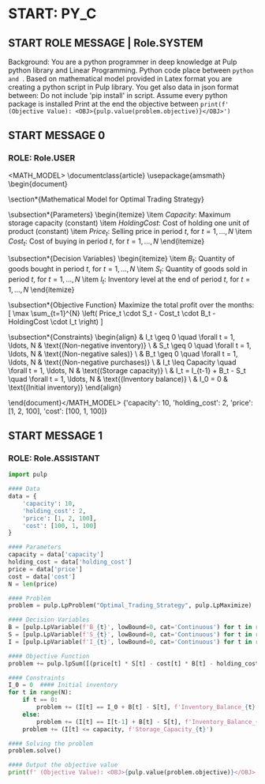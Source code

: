 # START: PY_C 
## START ROLE MESSAGE | Role.SYSTEM 
Background: You are a python programmer in deep knowledge at Pulp python library and Linear Programming. Python code place between ```python and ```. Based on mathematical model provided in Latex format you are creating a python script in Pulp library. You get also data in json format between: <DATA></DATA> Do not include 'pip install' in script. Assume every python package is installed Print at the end the objective between <OBJ></OBJ> `print(f' (Objective Value): <OBJ>{pulp.value(problem.objective)}</OBJ>')` 
## START MESSAGE 0 
### ROLE: Role.USER
<MATH_MODEL>
\documentclass{article}
\usepackage{amsmath}
\begin{document}

\section*{Mathematical Model for Optimal Trading Strategy}

\subsection*{Parameters}
\begin{itemize}
    \item $Capacity$: Maximum storage capacity (constant)
    \item $HoldingCost$: Cost of holding one unit of product (constant)
    \item $Price_t$: Selling price in period $t$, for $t = 1, \ldots, N$
    \item $Cost_t$: Cost of buying in period $t$, for $t = 1, \ldots, N$
\end{itemize}

\subsection*{Decision Variables}
\begin{itemize}
    \item $B_t$: Quantity of goods bought in period $t$, for $t = 1, \ldots, N$
    \item $S_t$: Quantity of goods sold in period $t$, for $t = 1, \ldots, N$
    \item $I_t$: Inventory level at the end of period $t$, for $t = 1, \ldots, N$
\end{itemize}

\subsection*{Objective Function}
Maximize the total profit over the months:
\[
\max \sum_{t=1}^{N} \left( Price_t \cdot S_t - Cost_t \cdot B_t - HoldingCost \cdot I_t \right)
\]

\subsection*{Constraints}
\begin{align}
    & I_t \geq 0 \quad \forall t = 1, \ldots, N & \text{(Non-negative inventory)} \\
    & S_t \geq 0 \quad \forall t = 1, \ldots, N & \text{(Non-negative sales)} \\
    & B_t \geq 0 \quad \forall t = 1, \ldots, N & \text{(Non-negative purchases)} \\
    & I_t \leq Capacity \quad \forall t = 1, \ldots, N & \text{(Storage capacity)} \\
    & I_t = I_{t-1} + B_t - S_t \quad \forall t = 1, \ldots, N & \text{(Inventory balance)} \\
    & I_0 = 0 & \text{(Initial inventory)}
\end{align}

\end{document}</MATH_MODEL>
<DATA>
{'capacity': 10, 'holding_cost': 2, 'price': [1, 2, 100], 'cost': [100, 1, 100]}</DATA>


## START MESSAGE 1 
### ROLE: Role.ASSISTANT
```python
import pulp

#### Data
data = {
    'capacity': 10,
    'holding_cost': 2,
    'price': [1, 2, 100],
    'cost': [100, 1, 100]
}

#### Parameters
capacity = data['capacity']
holding_cost = data['holding_cost']
price = data['price']
cost = data['cost']
N = len(price)

#### Problem
problem = pulp.LpProblem("Optimal_Trading_Strategy", pulp.LpMaximize)

#### Decision Variables
B = [pulp.LpVariable(f'B_{t}', lowBound=0, cat='Continuous') for t in range(N)]
S = [pulp.LpVariable(f'S_{t}', lowBound=0, cat='Continuous') for t in range(N)]
I = [pulp.LpVariable(f'I_{t}', lowBound=0, cat='Continuous') for t in range(N)]

#### Objective Function
problem += pulp.lpSum([(price[t] * S[t] - cost[t] * B[t] - holding_cost * I[t]) for t in range(N)])

#### Constraints
I_0 = 0  #### Initial inventory
for t in range(N):
    if t == 0:
        problem += (I[t] == I_0 + B[t] - S[t], f'Inventory_Balance_{t}')
    else:
        problem += (I[t] == I[t-1] + B[t] - S[t], f'Inventory_Balance_{t}')
    problem += (I[t] <= capacity, f'Storage_Capacity_{t}')

#### Solving the problem
problem.solve()

#### Output the objective value
print(f' (Objective Value): <OBJ>{pulp.value(problem.objective)}</OBJ>')
```

